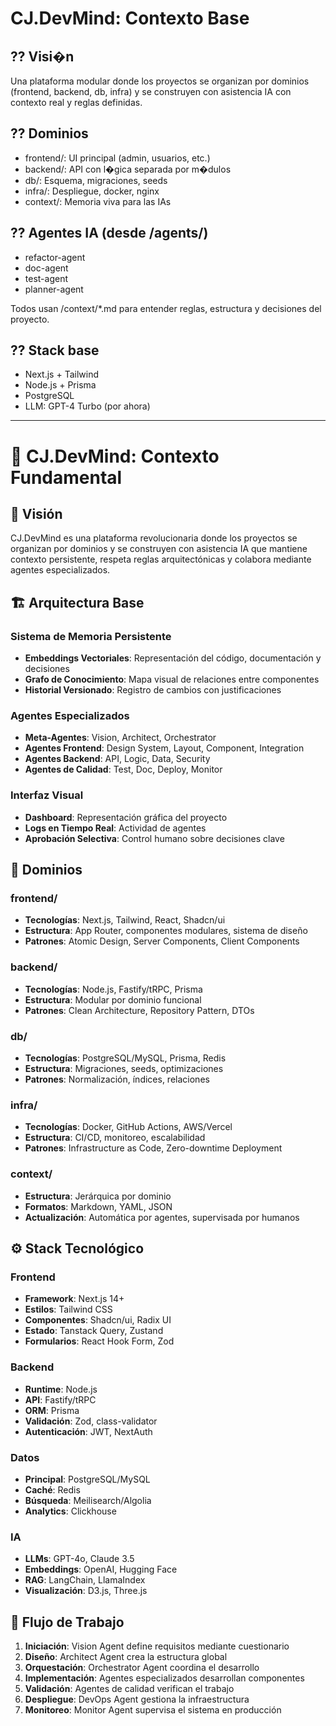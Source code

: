 # CJ.DevMind: Contexto Base

## ?? Visi�n

Una plataforma modular donde los proyectos se organizan por dominios (frontend, backend, db, infra) y se construyen con asistencia IA con contexto real y reglas definidas.

## ?? Dominios

- frontend/: UI principal (admin, usuarios, etc.)
- backend/: API con l�gica separada por m�dulos
- db/: Esquema, migraciones, seeds
- infra/: Despliegue, docker, nginx
- context/: Memoria viva para las IAs

## ?? Agentes IA (desde /agents/)

- refactor-agent
- doc-agent
- test-agent
- planner-agent

Todos usan /context/*.md para entender reglas, estructura y decisiones del proyecto.

## ?? Stack base

- Next.js + Tailwind
- Node.js + Prisma
- PostgreSQL
- LLM: GPT-4 Turbo (por ahora)

------------------------------------------
# 🧠 CJ.DevMind: Contexto Fundamental

## 🌟 Visión

CJ.DevMind es una plataforma revolucionaria donde los proyectos se organizan por dominios y se construyen con asistencia IA que mantiene contexto persistente, respeta reglas arquitectónicas y colabora mediante agentes especializados.

## 🏗️ Arquitectura Base

### Sistema de Memoria Persistente
- **Embeddings Vectoriales**: Representación del código, documentación y decisiones
- **Grafo de Conocimiento**: Mapa visual de relaciones entre componentes
- **Historial Versionado**: Registro de cambios con justificaciones

### Agentes Especializados
- **Meta-Agentes**: Vision, Architect, Orchestrator
- **Agentes Frontend**: Design System, Layout, Component, Integration
- **Agentes Backend**: API, Logic, Data, Security
- **Agentes de Calidad**: Test, Doc, Deploy, Monitor

### Interfaz Visual
- **Dashboard**: Representación gráfica del proyecto
- **Logs en Tiempo Real**: Actividad de agentes
- **Aprobación Selectiva**: Control humano sobre decisiones clave

## 🧩 Dominios

### frontend/
- **Tecnologías**: Next.js, Tailwind, React, Shadcn/ui
- **Estructura**: App Router, componentes modulares, sistema de diseño
- **Patrones**: Atomic Design, Server Components, Client Components

### backend/
- **Tecnologías**: Node.js, Fastify/tRPC, Prisma
- **Estructura**: Modular por dominio funcional
- **Patrones**: Clean Architecture, Repository Pattern, DTOs

### db/
- **Tecnologías**: PostgreSQL/MySQL, Prisma, Redis
- **Estructura**: Migraciones, seeds, optimizaciones
- **Patrones**: Normalización, índices, relaciones

### infra/
- **Tecnologías**: Docker, GitHub Actions, AWS/Vercel
- **Estructura**: CI/CD, monitoreo, escalabilidad
- **Patrones**: Infrastructure as Code, Zero-downtime Deployment

### context/
- **Estructura**: Jerárquica por dominio
- **Formatos**: Markdown, YAML, JSON
- **Actualización**: Automática por agentes, supervisada por humanos

## ⚙️ Stack Tecnológico

### Frontend
- **Framework**: Next.js 14+
- **Estilos**: Tailwind CSS
- **Componentes**: Shadcn/ui, Radix UI
- **Estado**: Tanstack Query, Zustand
- **Formularios**: React Hook Form, Zod

### Backend
- **Runtime**: Node.js
- **API**: Fastify/tRPC
- **ORM**: Prisma
- **Validación**: Zod, class-validator
- **Autenticación**: JWT, NextAuth

### Datos
- **Principal**: PostgreSQL/MySQL
- **Caché**: Redis
- **Búsqueda**: Meilisearch/Algolia
- **Analytics**: Clickhouse

### IA
- **LLMs**: GPT-4o, Claude 3.5
- **Embeddings**: OpenAI, Hugging Face
- **RAG**: LangChain, LlamaIndex
- **Visualización**: D3.js, Three.js

## 🔄 Flujo de Trabajo

1. **Iniciación**: Vision Agent define requisitos mediante cuestionario
2. **Diseño**: Architect Agent crea la estructura global
3. **Orquestación**: Orchestrator Agent coordina el desarrollo
4. **Implementación**: Agentes especializados desarrollan componentes
5. **Validación**: Agentes de calidad verifican el trabajo
6. **Despliegue**: DevOps Agent gestiona la infraestructura
7. **Monitoreo**: Monitor Agent supervisa el sistema en producción